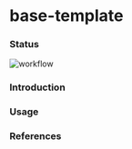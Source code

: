 # base-template

### Status
![workflow](https://github.com/moredeal-org/python-package-template/actions/workflows/ci.yml/badge.svg)

### Introduction

### Usage

### References
